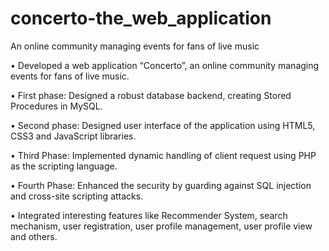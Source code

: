 # concerto-the_web_application
An online community managing events for fans of live music


•	Developed a web application “Concerto”, an online community managing events for fans of live music.

•	First phase: Designed a robust database backend, creating Stored Procedures in MySQL.

•	Second phase: Designed user interface of the application using HTML5, CSS3 and JavaScript libraries.

•	Third Phase: Implemented dynamic handling of client request using PHP as the scripting language.

•	Fourth Phase: Enhanced the security by guarding against SQL injection and cross-site scripting attacks.

•	Integrated interesting features like Recommender System, search mechanism, user registration, user profile management, user profile view and others. 

